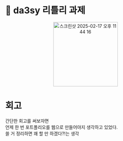 # 🏐 da3sy 리틀리 과제

<div align="center">
<img width="203" alt="스크린샷 2025-02-17 오후 11 44 16" src="https://github.com/user-attachments/assets/8a7c5963-0100-4e8d-b144-510bb0e759e2" />
</div>

# 회고
간단한 회고를 써보자면<br>
언제 한 번 포트폴리오를 웹으로 만들어야지 생각하고 있었다.<br>
쓸 거 정리하면 꽤 할 만 하겠다?!는 생각
